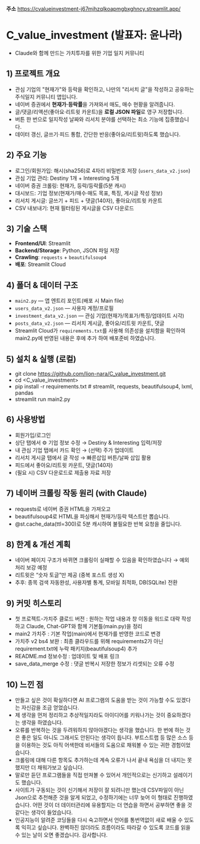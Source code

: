 **주소** 
https://cvalueinvestment-j67mjhzqlkoapmgbxghncy.streamlit.app/


# C_value_investment (발표자: 윤나라)
 - Claude와 함께 만드는 가치투자를 위한 기업 일지 커뮤니티


## 1) 프로젝트 개요

- 관심 기업의 "현재가"와 등락을 확인하고, 나만의 "리서치 글"을 작성하고 공유하는 주식일지 커뮤니티 앱입니다. 
- 네이버 증권에서 **현재가·등락률**을 가져와서 매도, 매수 현황을 알려줍니다.
- 글/댓글/리액션(좋아요·리트윗 카운트)을 **로컬 JSON 파일**로 영구 저장합니다.
- 버튼 한 번으로 일지작성 날짜와 리서치 분야를 선택하는 최소 기능에 집중했습니다.  
- 데이터 갱신, 글쓰기·피드 통합, 간단한 반응(좋아요/리트윗)하도록 했습니다. 

## 2) 주요 기능

- 로그인/회원가입: 해시(sha256)로 4자리 비밀번호 저장 (`users_data_v2.json`)
- 관심 기업 관리: Destiny 1개 + Interesting 5개  
- 네이버 증권 크롤링: 현재가, 등락/등락률(5분 캐시)  
- 대시보드: 기업 정보(현재가/매수·매도 목표, 특징, 게시글 작성 정보)
- 리서치 게시글: 글쓰기 + 피드 + 댓글(140자), 좋아요/리트윗 카운트
- CSV 내보내기: 현재 필터링된 게시글을 CSV 다운로드

## 3) 기술 스택

- **Frontend/UI**: Streamlit
- **Backend/Storage**: Python, JSON 파일 저장
- **Crawling**: `requests` + `beautifulsoup4`
- **배포**: Streamlit Cloud

## 4) 폴더 & 데이터 구조

- `main2.py` — 앱 엔트리 포인트(배포 시 Main file)
- `users_data_v2.json` — 사용자 계정/프로필
- `investment_data_v2.json` — 관심 기업(현재가/목표가/특징/업데이트 시각)
- `posts_data_v2.json` — 리서치 게시글, 좋아요/리트윗 카운트, 댓글
- Streamlit Cloud가 `requirements.txt`를 사용해 의존성을 설치함을 확인하여 main2.py에 반영된 내용은 후에 추가 하여 배포준비 하였습니다.

## 5) 설치 & 실행 (로컬)

- git clone <https://github.com/lion-nara/C_value_investment.git>
- cd <C_value_investment>
- pip install -r requirements.txt   # streamlit, requests, beautifulsoup4, lxml, pandas
- streamlit run main2.py

## 6)  사용방법

- 회원가입/로그인
- 상단 탭에서 ⚙️ 기업 정보 수정 → Destiny & Interesting 입력/저장
- 내 관심 기업 탭에서 카드 확인 → (선택) 주가 업데이트
- 리서치 게시글 탭에서 글 작성 → 빠른삽입 버튼/날짜 삽입 활용
- 피드에서 좋아요/리트윗 카운트, 댓글(140자)
- (필요 시) CSV 다운로드로 제출용 자료 저장

## 7) 네이버 크롤링 작동 원리 (with Claude)

- requests로 네이버 증권 HTML을 가져오고
- beautifulsoup4로 HTML을 파싱해서 현재가/등락 텍스트만 뽑습니다.
- @st.cache_data(ttl=300)로 5분 캐시하여 불필요한 반복 요청을 줄입니다.

## 8) 한계 & 개선 계획

- 네이버 페이지 구조가 바뀌면 크롤링이 실패할 수 있음을 확인하였습니다 → 예외 처리 보강 예정
- 리트윗은 “숫자 토글”만 제공 (중복 포스트 생성 X)
- 추후: 종목 검색 자동완성, 사용자별 통계, 모바일 최적화, DB(SQLite) 전환

## 9) 커밋 히스토리

- 첫 프로젝트-가치주 클로드 버전 
    : 원하는 작업 내용과 창 이동을 워드로 대략 작성하고 Claude, Chat-GPT와 함께 기본틀(main.py)을 정리
- main2 가치주 : 기본 작업(main)에서 현재가를 반영한 코드로 변경
- 가치주 v2 bs4 보완 
    : 최종 클라우드를 위해 requirements2가 아닌 requirement.txt에 누락 패키지(beautifulsoup4) 추가
- README.md 정보수정 : 업데이트 및 배포 링크
- save_data_merge 수정 : 댓글 반복시 저장한 정보가 리셋되는 오류 수정

## 10) 느낀 점

- 만들고 싶은 것이 확실하다면 AI 프로그램의 도움을 받는 것이 가능할 수도 있겠다는 자신감을 조금 얻었습니다. 
- 제 생각을 먼저 정리하고 추상적일지라도 아이디어를 키워나가는 것이 중요하겠다는 생각을 하였습니다. 
- 오류를 반복하는 것을 두려워하지 않아야겠다는 생각을 했습니다. 한 번에 하는 것은 좋은 일도 아니도 그래서도 안된다는 생각이 듭니다. 부트스트랩 등 많은 소스 등을 이용하는 것도 아직 어색한데 비서들의 도움으로 채워볼 수 있는 귀한 경험이었습니다.
- 크롤링에 대해 다른 항목도 추가하는데 계속 오류가 나서 끝내 욕심을 더 내지는 못했지만 더 채워가보고 싶습니다. 
- 말로만 듣던 프로그램들을 직접 만져볼 수 있어서 개인적으로는 신기하고 설레이기도 했습니다. 
- 사이트가 구동되는 것이 신기해서 저장이 잘 되려니만 했는데 CSV파일이 아닌 Json으로 추천해준 것을 알게 되었고, 수정하기에는 너무 늦어 이 형태로 진행하였습니다. 어떤 것이 더 데이터관리에 유용할지는 더 연습을 하면서 공부하면 좋을 것 같다는 생각이 들었습니다. 
- 인공지능이 알려준 코딩들을 다시 숙고하면서 언어를 통번역없이 새로 배울 수 있도록 익히고 싶습니다. 완벽하진 않더라도 흐름이라도 따라갈 수 있도록 코드를 읽을 수 있는 날이 오면 좋겠습니다. 감사합니다.